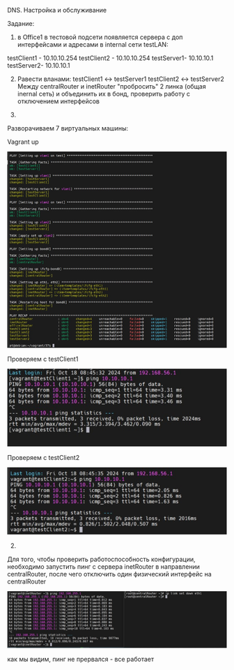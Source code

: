 DNS. Настройка и обслуживание

Задание:

1. в Office1 в тестовой подсети появляется сервера с доп интерфейсами и адресами
в internal сети testLAN:

testClient1 - 10.10.10.254
testClient2 - 10.10.10.254
testServer1- 10.10.10.1
testServer2- 10.10.10.1

2. Равести вланами:
testClient1 <-> testServer1
testClient2 <-> testServer2
Между centralRouter и inetRouter "пробросить" 2 линка (общая inernal сеть) и объединить их в бонд, проверить работу c отключением интерфейсов

1. 

Разворачиваем 7 виртуальных машины:

Vagrant up

![1](img/1.jpg)


Проверяем с testClient1

![2](img/2.jpg)


Проверяем с testClient2

![3](img/3.jpg)


2.

Для того, чтобы проверить работоспособность конфигурации, необходимо запустить пинг с сервера inetRouter в направлении centralRouter, после чего отключить один физический интерфейс на centralRouter

![4](img/4.jpg)

как мы видим, пинг не прервался - все работает

